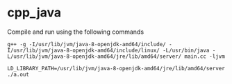 # cpp_java

Compile and run using the following commands

```
g++ -g -I/usr/lib/jvm/java-8-openjdk-amd64/include/ -I/usr/lib/jvm/java-8-openjdk-amd64/include/linux/ -L/usr/bin/java -L/usr/lib/jvm/java-8-openjdk-amd64/jre/lib/amd64/server/ main.cc -ljvm

LD_LIBRARY_PATH=/usr/lib/jvm/java-8-openjdk-amd64/jre/lib/amd64/server ./a.out
```
